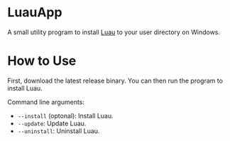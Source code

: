 # LuauApp

A small utility program to install [Luau](https://github.com/luau-lang/luau) to your user directory on Windows.

# How to Use

First, download the latest release binary. You can then run the program to install Luau.

Command line arguments:
* `--install` (optonal): Install Luau.
* `--update`: Update Luau.
* `--uninstall`: Uninstall Luau.
